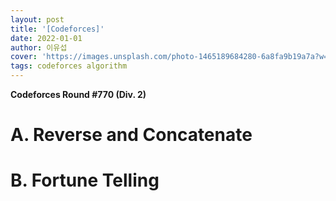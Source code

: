 ```yaml
---
layout: post
title: '[Codeforces]'
date: 2022-01-01
author: 이유섭
cover: 'https://images.unsplash.com/photo-1465189684280-6a8fa9b19a7a?w=1600&q=900'
tags: codeforces algorithm
---
```




**Codeforces Round #770 (Div. 2)**





# A. Reverse and Concatenate





# B. Fortune Telling
